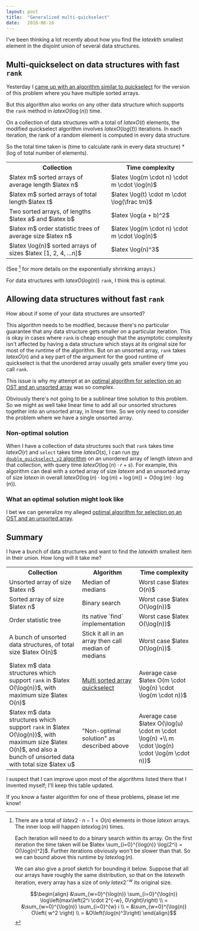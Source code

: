 ```yaml
---
layout: post
title:  "Generalized multi-quickselect"
date:   2016-06-16
---
```


I've been thinking a lot recently about how you find the $latex k$th smallest element in the disjoint union of several data structures.

## Multi-quickselect on data structures with fast `rank`

Yesterday I [came up with an algorithm similar to quickselect](/2016/06/15/multi-sorted-array-quickselect) for the version of this problem where you have multiple sorted arrays.

But this algorithm also works on any other data structure which supports the `rank` method in $latex O(\log(n))$ time.

On a collection of data structures with a total of $latex O(t)$ elements, the modified quickselect algorithm involves $latex O(log(t))$ iterations. In each iteration, the rank of a random element is computed in every data structure.

So the total time taken is (time to calculate rank in every data structure) * (log of total number of elements).


<table class="table" id="table1">
  <tr>
    <th>Collection</th>
    <th>Time complexity</th>
  </tr>
  <tr>
    <td>$latex m$ sorted arrays of average length $latex n$</td>
    <td>$latex \log(m \cdot n) \cdot m \cdot \log(n)$</td>
  </tr>
    <tr>
    <td>$latex m$ sorted arrays of total length $latex t$</td>
    <td>$latex \log(t) \cdot m \cdot \log(\frac tm)$</td>
  </tr>
  <tr>
    <td>Two sorted arrays, of lengths $latex a$ and $latex b$</td>
    <td>$latex \log(a + b)^2$</td>
  </tr>
  <tr>
    <td>$latex m$ order statistic trees of average size $latex n$</td>
    <td>$latex \log(m \cdot n) \cdot m \cdot \log(n)$</td>
  </tr>
  <tr>
    <td>$latex \log(n)$ sorted arrays of sizes $latex [1, 2, 4, ...n]$</td>
    <td>$latex \log(n)^3$ </td>
  </tr>
</table>

(See [^1] for more details on the exponentially shrinking arrays.)

For data structures with $latex O(log(n))$ `rank`, I think this is optimal.

## Allowing data structures without fast `rank`

How about if some of your data structures are unsorted?

This algorithm needs to be modified, because there's no particular guarantee that any data structure gets smaller on a particular iteration. This is okay in cases where `rank` is cheap enough that the asymptotic complexity isn't affected by having a data structure which stays at its original size for most of the runtime of the algorithm. But on an unsorted array, `rank` takes $latex O(n)$ and a key part of the argument for the good runtime of quickselect is that the unordered array usually gets smaller every time you call `rank`.

This issue is why my attempt at an [optimal algorithm for selection on an OST and an unsorted array](/2016/06/12/quickselect-lemma.html) was so complex.

Obviously there's not going to be a sublinear time solution to this problem. So we might as well take linear time to add all our unsorted structures together into an unsorted array, in linear time. So we only need to consider the problem where we have a single unsorted array.

### Non-optimal solution

When I have a collection of data structures such that `rank` takes time $latex O(r)$ and `select` takes time $latex O(s)$, I can run [my `double_quickselect_v2` algorithm](/2016/06/12/quickselect-lemma.html) on an unordered array of length $latex n$ and that collection, with query time $latex O(\log(n) \cdot r + s)$. For example, this algorithm can deal with a sorted array of size $latex m$ and an unsorted array of size $latex n$ in overall $latex O(\log(n) \cdot \log(m) + \log(m)) = O(\log(m)\cdot\log(n))$.

### What an optimal solution might look like

I bet we can generalize my alleged [optimal algorithm for selection on an OST and an unsorted array](/2016/06/12/quickselect-lemma.html).

## Summary

I have a bunch of data structures and want to find the $latex k$th smallest item in their union. How long will it take me?

<table class="table" id="table1">
  <tr>
    <th>Collection</th>
    <th>Algorithm</th>
    <th>Time complexity</th>
  </tr>
  <tr>
    <td>Unsorted array of size $latex n$</td>
    <td>Median of medians</td>
    <td>Worst case $latex O(n)$</td>
  </tr>
  <tr>
    <td>Sorted array of size $latex n$</td>
    <td>Binary search</td>
    <td>Worst case $latex O(\log(n))$</td>
  </tr>
  <tr>
    <td>Order statistic tree</td>
    <td>its native `find` implementation</td>
    <td>Worst case $latex O(\log(n))$</td>
  </tr>
  <tr>
    <td>A bunch of unsorted data structures, of total size $latex O(n)$</td>
    <td>Stick it all in an array then call median of medians</td>
    <td>Worst case $latex O(\log(n))$</td>
  </tr>
  <tr>
    <td>$latex m$ data structures which support <code>rank</code> in $latex O(\log(n))$, with maximum size $latex O(n)$</td>
    <td><a href="/2016/06/15/multi-sorted-array-quickselect.html">Multi sorted array quickselect</a></td>
    <td>Average case $latex O(m \cdot \log(n) \cdot \log(m \cdot n))$</td>
  </tr>
  <tr>
    <td>$latex m$ data structures which support <code>rank</code> in $latex O(\log(n))$, with maximum size $latex O(n)$, and also a bunch of unsorted data with total size $latex u$</td>
    <td>"Non-optimal solution" as described above</td>
    <td>Average case $latex O(\log(u) \cdot m \cdot \log(n) +\\ m \cdot \log(n) \cdot \log(m \cdot n))$</td>
  </tr>
</table>

I suspect that I can improve upon most of the algorithms listed there that I invented myself; I'll keep this table updated.

If you know a faster algorithm for one of these problems, please let me know!


[^1]:

    There are a total of $latex 2\cdot n - 1 = O(n)$ elements in those $latex n$ arrays. The inner loop will happen $latex \log(n)$ times.

    Each iteration will need to do a binary search within its array. On the first iteration the time taken will be $latex \sum_{i=0}^{\log(n)} \log(2^i) = O(\log(n)^2)$. Further iterations obviously won't be slower than that. So we can bound above this runtime by $latex \log(n)$.

    We can also give a proof sketch for bounding it below. Suppose that all our arrays have roughly the same distribution, so that on the $latex w$th iteration, every array has a size of only $latex 2^{-w}$ its original size.

    $$\begin{align} &\sum_{w=0}^{\log(n)} \sum_{i=0}^{\log(n)} \log\left(max\left(2^i \cdot 2^{-w}, 0\right)\right)  \\
            = &\sum_{w=0}^{\log(n)} \sum_{i=0}^{w} i  \\
            = &\sum_{w=0}^{\log(n)} O\left( w^2 \right) \\
            = &O\left(\log(n)^3\right) \end{align}$$
